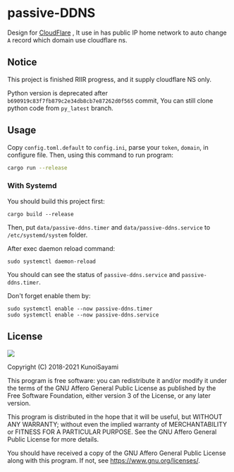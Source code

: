 # passive-DDNS

Design for [CloudFlare](https://cloudflare.com) , It use in has public IP home network to auto change `A` record which domain use cloudflare ns.

## Notice

This project is finished RIIR progress, and it supply cloudflare NS only. 

Python version is deprecated after `b690919c83f7fb879c2e34db8cb7e87262d0f565` commit,
You can still clone python code from `py_latest` branch.

## Usage

Copy `config.toml.default` to `config.ini`, parse your `token`, `domain`, in configure file. Then, using this command to run program:

```bash
cargo run --release
```

### With Systemd

You should build this project first:

```shell
cargo build --release
```

Then, put `data/passive-ddns.timer` and `data/passive-ddns.service` to `/etc/systemd/system` folder.

After exec daemon reload command:

```shell
sudo systemctl daemon-reload
```

You should can see the status of `passive-ddns.service` and `passive-ddns.timer`.

Don't forget enable them by:

```shell
sudo systemctl enable --now passive-ddns.timer
sudo systemctl enable --now passive-ddns.service
```

## License

[![](https://www.gnu.org/graphics/agplv3-155x51.png)](https://www.gnu.org/licenses/agpl-3.0.txt)

Copyright (C) 2018-2021 KunoiSayami

This program is free software: you can redistribute it and/or modify it under the terms of the GNU Affero General Public License as published by the Free Software Foundation, either version 3 of the License, or any later version.

This program is distributed in the hope that it will be useful, but WITHOUT ANY WARRANTY; without even the implied warranty of MERCHANTABILITY or FITNESS FOR A PARTICULAR PURPOSE. See the GNU Affero General Public License for more details.

You should have received a copy of the GNU Affero General Public License along with this program. If not, see <https://www.gnu.org/licenses/>.
